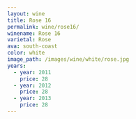 ```yaml
---
layout: wine
title: Rose 16
permalink: wine/rose16/
winename: Rose 16
varietal: Rose
ava: south-coast
color: white
image_path: /images/wine/white/rose.jpg
years:
  - year: 2011
    price: 28
  - year: 2012
    price: 28
  - year: 2013
    price: 28
---
```



